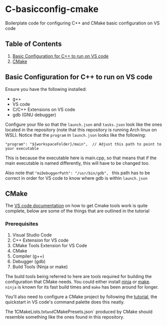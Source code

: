 # C-basicconfig-cmake
Boilerplate code for configuring C++ and CMake basic configuration on VS code

## **Table of Contents**

1. [Basic Configuration for C++ to run on VS code](#basicconfig)
2. [CMake](#cmake)

## **Basic Configuration for C++ to run on VS code**
Ensure you have the following installed:
- g++
- VS code
- C/C++ Extensions on VS code
- gdb (GNU debugger)

Configure your file so that the `launch.json` and `tasks.json` look like the ones located in the repository (note that this repository is running Arch linux on WSL).
Notice that the `program` in `launch.json` looks like the following:
```
"program": "${workspaceFolder}/main",  // Adjust this path to point to your executable
```
This is because the executable here is main.cpp, so that means that if the main executable is named differently, this will have to be changed too.

Also note that `"miDebuggerPath": "/usr/bin/gdb", ` this path has to be correct in order for VS code to know where gdb is within `launch.json`

## **CMake**
The [VS code documentation](https://code.visualstudio.com/docs/cpp/cmake-linux) on how to get Cmake tools work is quite complete, below are some of the things that are outlined in the tutorial

### Prerequisites
1. Visual Studio Code
2. C++ Extension for VS code
3. CMake Tools Extension for VS Code
4. CMake
5. Compiler (g++)
6. Debugger (gdb)
7. Build Tools (Ninja or make)

The build tools being referred to here are tools required for building the configuration that CMake needs. You could either install [ninja](https://ninja-build.org/) or [make](https://gnuwin32.sourceforge.net/packages/make.htm). `ninja` is known for its fast build times and `make` has been around for longer.

You'll also need to configure a CMake project by following the [tutorial](https://code.visualstudio.com/docs/cpp/cmake-quickstart), the quickstart in VS code's command palette does this neatly.

The 1CMakeLists.txt` and `CMakePresets.json` produced by CMake should resemble something like the ones found in this repository.
